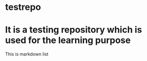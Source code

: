 # testrepo

# It is a testing repository which is used for the learning purpose

This is markdown list
